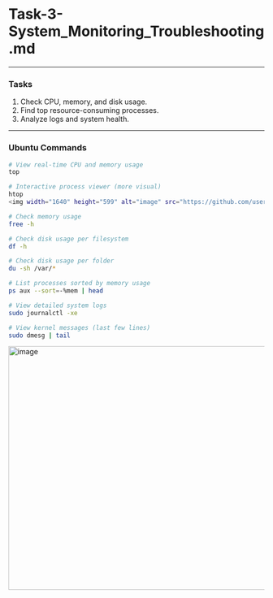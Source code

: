 # Task-3-System_Monitoring_Troubleshooting.md

---

### Tasks
1. Check CPU, memory, and disk usage.  
2. Find top resource-consuming processes.  
3. Analyze logs and system health.

---

### Ubuntu Commands

```bash
# View real-time CPU and memory usage
top

# Interactive process viewer (more visual)
htop
<img width="1640" height="599" alt="image" src="https://github.com/user-attachments/assets/4352a737-3ddc-44d7-b544-d7b098413b73" />

# Check memory usage
free -h

# Check disk usage per filesystem
df -h

# Check disk usage per folder
du -sh /var/*

# List processes sorted by memory usage
ps aux --sort=-%mem | head

# View detailed system logs
sudo journalctl -xe

# View kernel messages (last few lines)
sudo dmesg | tail
```
<img width="649" height="480" alt="image" src="https://github.com/user-attachments/assets/e0e6e5b6-fd4b-4723-98cf-82c0322b7602" />
